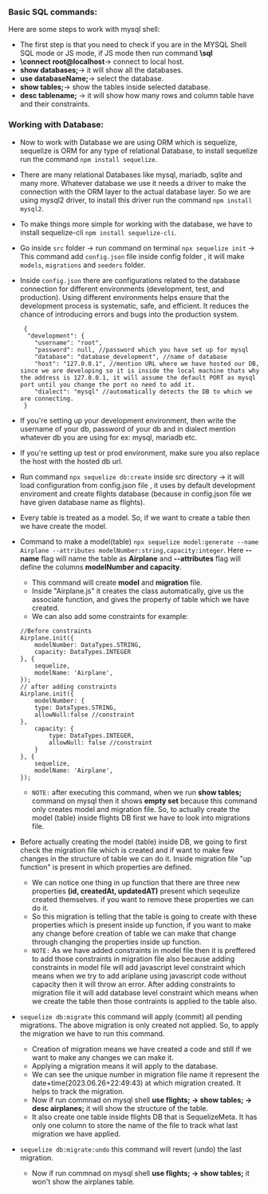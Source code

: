 ### Basic SQL commands:
Here are some steps to work with mysql shell:
- The first step is that you need to check if you are in the MYSQL Shell SQL mode or JS mode, if JS mode then run command __\sql__
- __\connect root@localhost__-> connect to local host. 
- __show databases;__-> it will show all the databases. 
- __use databaseName;__-> select the database.
- __show tables;__-> show the tables inside selected database.
- __desc tablename;__ -> it will show how many rows and column table have and their constraints.


### Working with Database:

- Now to work with Database we are using ORM which is sequelize, sequelize is ORM for any type of relational Database, to install sequelize run the command `npm install sequelize`.
  
- There are many relational Databases like mysql, mariadb, sqlite and many more. Whatever database we use it needs a driver to make the connection with the ORM layer to the actual database layer. So we are using mysql2 driver, to install this driver run the command `npm install mysql2`.
  
- To make things more simple for working with the database, we have to install sequelize-cli `npm install sequelize-cli`. 

- Go inside `src` folder -> run command on terminal `npx sequelize init` -> This command add `config.json` file inside config folder , it will make `models`, `migrations` and `seeders` folder.

- Inside `config.json` there are configurations related to the database connection for different environments (development, test, and production). Using different environments helps ensure that the development process is systematic, safe, and efficient. It reduces the chance of introducing errors and bugs into the production system.
    ```
     {
      "development": {
        "username": "root",
        "password": null, //password which you have set up for mysql
        "database": "database_development", //name of database 
        "host": "127.0.0.1", //mention URL where we have hosted our DB, since we are developing so it is inside the local machine thats why the address is 127.0.0.1, it will assume the default PORT as mysql port until you change the port no need to add it. 
        "dialect": "mysql" //automatically detects the DB to which we are connecting.   
     }
    ``` 

- If you're setting up your development environment, then write the username of your db, password of your db and in dialect mention whatever db you are using for ex: mysql, mariadb etc.

- If you're setting up test or prod environment, make sure you also replace the host with the hosted db url. 
- Run command `npx sequelize db:create` inside src directory -> it will load configuration from config.json file , it uses by default development enviroment and create flights database (because in config.json file we have given database name as flights). 

- Every table is treated as a model. So, if we want to create a table then we have create the model.

- Command to make a model(table) `npx sequelize model:generate --name Airplane --attributes modelNumber:string,capacity:integer`.  Here __--name__ flag will name the table as __Airplane__ and __--attributes__ flag will define the columns __modelNumber and capacity__. 
    - This command will create **model** and **migration** file. 
    - Inside "Airplane.js" it creates the class automatically, give us the associate function, and gives the property of table which we have created. 
    - We can also add some constraints for example:
    ```
    //Before constraints
    Airplane.init({
        modelNumber: DataTypes.STRING,
        capacity: DataTypes.INTEGER
    }, {
        sequelize,
        modelName: 'Airplane',
    });
    // after adding constraints
    Airplane.init({
        modelNumber: {
        type: DataTypes.STRING,
        allowNull:false //constraint
    },
        capacity: {
            type: DataTypes.INTEGER,
            allowNull: false //constraint
        }
    }, {
        sequelize,
        modelName: 'Airplane',
    });
    ```
    - `NOTE:` after executing this command, when we run __show tables;__ command on mysql then it shows __empty set__ because this command only creates model and migration file. So, to actually create the model (table) inside flights DB first we have to look into migrations file. 

-  Before actually creating the model (table) inside DB, we going to first check the migration file which is created and if want to make few changes in the structure of table we can do it. Inside migration file "up function" is present in which properties are defined. 
    - We can notice one thing in up function that there are three new properties **(id, createdAt, updatedAT)** present which seqeulize created themselves. if you want to remove these properties we can do it.
    - So this migration is telling that the table is going to create with these properties which is present inside up function, if you want to make any change before creation of table we can make that change through changing the properties inside up function.
    - `NOTE:` As we have added constraints in model file then it is preffered to add those constraints in migration file also because adding constraints in model file will add javascript level constraint which means when we try to add ariplane using javascript code without capacity then it will throw an error. After adding constraints to migration file it will add database level constraint which means when we create the table then those contraints is applied to the table also.

- `sequelize db:migrate` this command will apply (commit) all pending migrations. The above migration is only created not applied. So, to apply the migration we have to run this command.
    - Creation of migration means we have created a code and still if we want to make any changes we can make it. 
    - Applying a migration means it will apply to the database.
    - We can see the unique number in migration file name it represent the date+time(2023.06.26+22:49:43) at which migration created. It helps to track the migration.
    - Now if run commnad on mysql shell **use flights; -> show tables; -> desc airplanes;** it will show the structure of the table.
    - It also create one table inside flights DB that is SequelizeMeta. It has only one column to store the name of the file to track what last migration we have applied.

- `sequelize db:migrate:undo` this command will revert (undo) the last migration.
    - Now if run commnad on mysql shell **use flights; -> show tables;** it won't show the airplanes table.
